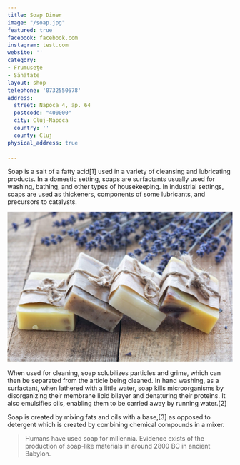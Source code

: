 ```yaml
---
title: Soap Diner
image: "/soap.jpg"
featured: true
facebook: facebook.com
instagram: test.com
website: ''
category:
- Frumusețe
- Sănătate
layout: shop
telephone: '0732550678'
address:
  street: Napoca 4, ap. 64
  postcode: "400000"
  city: Cluj-Napoca
  country: ''
  county: Cluj
physical_address: true

---
```

Soap is a salt of a fatty acid[1] used in a variety of cleansing and lubricating products. In a domestic setting, soaps are surfactants usually used for washing, bathing, and other types of housekeeping. In industrial settings, soaps are used as thickeners, components of some lubricants, and precursors to catalysts.

![Soap Diner](/images/shops/soap.jpg)

When used for cleaning, soap solubilizes particles and grime, which can then be separated from the article being cleaned. In hand washing, as a surfactant, when lathered with a little water, soap kills microorganisms by disorganizing their membrane lipid bilayer and denaturing their proteins. It also emulsifies oils, enabling them to be carried away by running water.[2]

Soap is created by mixing fats and oils with a base,[3] as opposed to detergent which is created by combining chemical compounds in a mixer.

> Humans have used soap for millennia. Evidence exists of the production of soap-like materials in around 2800 BC in ancient Babylon.